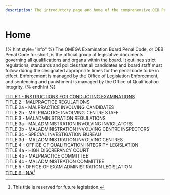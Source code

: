 ```yaml
---
description: The introductory page and home of the comprehensive OEB Penal Code.
---
```


# Home

{% hint style="info" %}
The OMEGA Examination Board Penal Code, or OEB Penal Code for short, is the official group of legislative documents governing all qualifications and organs within the board. It outlines strict regulations, standards and policies that all candidates and board staff must follow during the designated appropriate times for the penal code to be in effect. Enforcement is managed by the Office of Legislation Enforcement, and sentencing and punishment is managed by the Office of Qualification Integrity.
{% endhint %}

[TITLE 1 - INSTRUCTIONS FOR CONDUCTING EXAMINATIONS](title-1.md)\
TITLE 2 - MALPRACTICE REGULATIONS\
TITLE 2a - MALPRACTICE INVOLVING CANDIDATES\
TITLE 2b - MALPRACTICE INVOLVING CENTRE STAFF\
TITLE 3 - MALADMINISTRATION REGULATIONS\
TITLE 3a - MALADMINISTRATION INVOLVING INVIGILATORS\
TITLE 3b - MALADMINISTRATION INVOLVING CENTRE INSPECTORS\
TITLE 3c - SPECIAL INVESTIGATION BUREAU\
TITLE 3d - MALADMINISTRATION INVOLVING CENTRES\
TITLE 4 - OFFICE OF QUALIFICATION INTEGRITY LEGISLATION\
TITLE 4a - HIGH DISCREPANCY COURT\
TITLE 4b - MALPRACTICE COMMITTEE\
TITLE 4c - MALADMINISTRATION COMMITTEE\
TITLE 5 - OFFICE OF EXAM ADMINISTRATION LEGISLATION\
[TITLE 6 - N/A](#user-content-fn-1)[^1]

[^1]: This title is reserved for future legislation.
